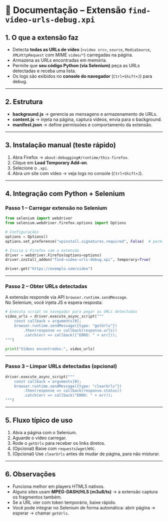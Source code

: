 # 📄 Documentação – Extensão `find-video-urls-debug.xpi`

## 1. O que a extensão faz
- Detecta **todas as URLs de vídeo** (`<video src>`, `source`, `MediaSource`, `XMLHttpRequest` com MIME `video/*`) carregadas na página.  
- Armazena as URLs encontradas em memória.  
- Permite que **seu código Python (via Selenium)** peça as URLs detectadas e receba uma lista.  
- Os logs são exibidos no **console do navegador** (`Ctrl+Shift+J`) para debug.

---

## 2. Estrutura
- **background.js** → gerencia as mensagens e armazenamento de URLs.  
- **content.js** → injeta na página, captura vídeos, envia para o background.  
- **manifest.json** → define permissões e comportamento da extensão.  

---

## 3. Instalação manual (teste rápido)
1. Abra Firefox → `about:debugging#/runtime/this-firefox`.  
2. Clique em **Load Temporary Add-on**.  
3. Selecione o `.xpi`.  
4. Abra um site com vídeo → veja logs no console (`Ctrl+Shift+J`).  

---

## 4. Integração com Python + Selenium

### Passo 1 – Carregar extensão no Selenium
```python
from selenium import webdriver
from selenium.webdriver.firefox.options import Options

# Configurações
options = Options()
options.set_preference("xpinstall.signatures.required", False)  # permite extensões unsigned

# Inicia o Firefox com a extensão
driver = webdriver.Firefox(options=options)
driver.install_addon("find-video-urls-debug.xpi", temporary=True)

driver.get("https://exemplo.com/video")
```

---

### Passo 2 – Obter URLs detectadas
A extensão responde via API `browser.runtime.sendMessage`.  
No Selenium, você injeta JS e espera resposta:

```python
# Executa script no navegador para pegar as URLs detectadas
video_urls = driver.execute_async_script("""
    const callback = arguments[0];
    browser.runtime.sendMessage({type: "getUrls"})
        .then(response => callback(response.urls))
        .catch(err => callback(["ERRO: " + err]));
""")

print("Vídeos encontrados:", video_urls)
```

---

### Passo 3 – Limpar URLs detectadas (opcional)
```python
driver.execute_async_script("""
    const callback = arguments[0];
    browser.runtime.sendMessage({type: "clearUrls"})
        .then(response => callback(response.status))
        .catch(err => callback("ERRO: " + err));
""")
```

---

## 5. Fluxo típico de uso
1. Abra a página com o Selenium.  
2. Aguarde o vídeo carregar.  
3. Rode o `getUrls` para receber os links diretos.  
4. (Opcional) Baixe com `requests`/`wget`/etc.  
5. (Opcional) Use `clearUrls` antes de mudar de página, para não misturar.  

---

## 6. Observações
- Funciona melhor em players HTML5 nativos.  
- Alguns sites usam **MPEG-DASH/HLS (m3u8/ts)** → a extensão captura os fragmentos também.  
- Se a URL vier com token temporário, baixe rápido.  
- Você pode integrar no Selenium de forma automática: abrir página → esperar → chamar `getUrls`.
